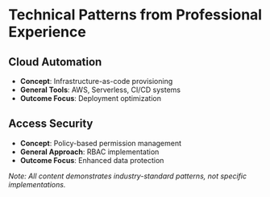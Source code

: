 # Technical Patterns from Professional Experience

## Cloud Automation
- **Concept**: Infrastructure-as-code provisioning
- **General Tools**: AWS, Serverless, CI/CD systems
- **Outcome Focus**: Deployment optimization

## Access Security
- **Concept**: Policy-based permission management
- **General Approach**: RBAC implementation
- **Outcome Focus**: Enhanced data protection

*Note: All content demonstrates industry-standard patterns, not specific implementations.*
